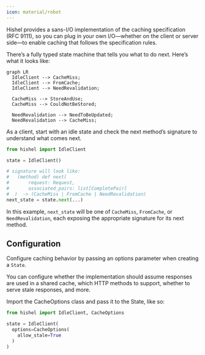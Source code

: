 ```yaml
---
icon: material/robot
---
```


Hishel provides a sans-I/O implementation of the caching specification (RFC 9111), so you can plug in your own I/O—whether on the client or server side—to enable caching that follows the specification rules.

There’s a fully typed state machine that tells you what to do next. Here’s what it looks like:

```mermaid
graph LR
  IdleClient --> CacheMiss;
  IdleClient --> FromCache;
  IdleClient --> NeedRevalidation;

  CacheMiss --> StoreAndUse;
  CacheMiss --> CouldNotBeStored;

  NeedRevalidation --> NeedToBeUpdated;
  NeedRevalidation --> CacheMiss;
```

As a client, start with an idle state and check the next method’s signature to understand what comes next.

```python
from hishel import IdleClient

state = IdleClient()

# signature will look like:
#   (method) def next(
#       request: Request,
#       associated_pairs: list[CompletePair]
#  )  -> (CacheMiss | FromCache | NeedRevalidation)
next_state = state.next(...)
```

In this example, `next_state` will be one of `CacheMiss`, `FromCache`, or `NeedRevalidation`, each exposing the appropriate signature for its next method.

## Configuration

Configure caching behavior by passing an options parameter when creating a `State`.

You can configure whether the implementation should assume responses are used in a shared cache, which HTTP methods to support, whether to serve stale responses, and more.

Import the CacheOptions class and pass it to the State, like so:

```python
from hishel import IdleClient, CacheOptions

state = IdleClient(
  options=CacheOptions(
    allow_stale=True
  )
)
```
